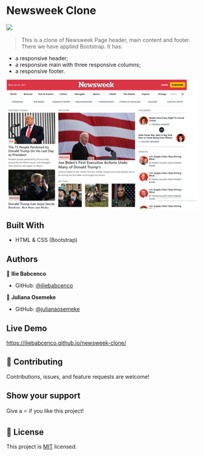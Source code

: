 # Newsweek Clone 
![](https://img.shields.io/badge/Microverse-blueviolet)


> This is a clone of Newsweek Page header, main content and footer.
There we have applied Bootstrap.
It has:
- a responsive header;
- a responsive main with three responsive columns;
- a responsive footer.

<img src="assets/1.png">

## Built With

- HTML & CSS (Bootstrap)

## Authors

👤 **Ilie Babcenco**

- GitHub: [@iliebabcenco](https://github.com/iliebabcenco)

👤 **Juliana Osemeke**

- GitHub: [@julianaosemeke](https://github.com/JulianaOsemeke)

## Live Demo

https://iliebabcenco.github.io/newsweek-clone/

## 🤝 Contributing

Contributions, issues, and feature requests are welcome!

## Show your support

Give a ⭐️ if you like this project!

## 📝 License

This project is [MIT](lic.url) licensed.